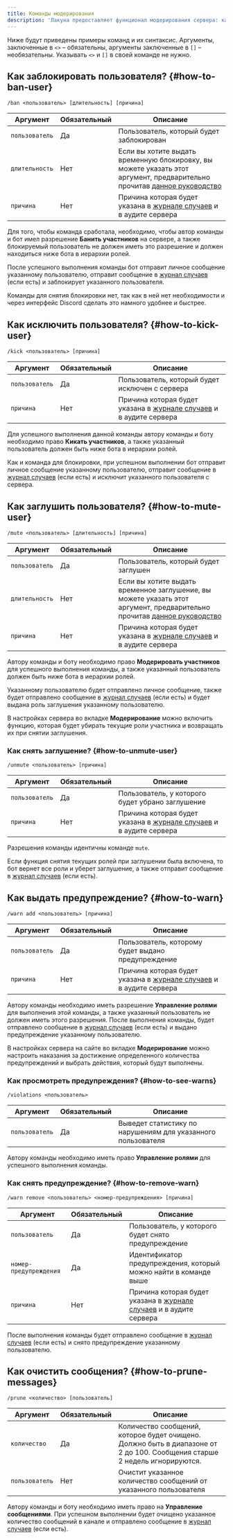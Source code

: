```yaml
---
title: Команды модерирования
description: 'Лакуна предоставляет функционал модерирования сервера: как простой, так и продвинутый'
---
```


Ниже будут приведены примеры команд и их синтаксис. Аргументы, заключенные в `<>` – обязательны, аргументы заключенные в `[]` – необязательны. Указывать `<>` и `[]` в своей команде не нужно.

## Как заблокировать пользователя? {#how-to-ban-user}

`/ban <пользователь> [длительность] [причина]`

| Аргумент       | Обязательный | Описание                                                                                                                                                  |
| -------------- | ------------ | --------------------------------------------------------------------------------------------------------------------------------------------------------- |
| `пользователь` | Да           | Пользователь, который будет заблокирован                                                                                                                  |
| `длительность` | Нет          | Если вы хотите выдать временную блокировку, вы можете указать этот аргумент, предварительно прочитав [данное руководство](../guides/duration-argument.md) |
| `причина`      | Нет          | Причина которая будет указана в [журнале случаев](../moderation/moderation-log.md) и в аудите сервера                                                     |

Для того, чтобы команда сработала, необходимо, чтобы автор команды и бот имел разрешение **Банить участников** на сервере, а также блокируемый пользователь не должен иметь это разрешение и должен находиться ниже бота в иерархии ролей.

После успешного выполнения команды бот отправит личное сообщение указанному пользователю, отправит сообщение в [журнал случаев](../moderation/moderation-log.md) (если есть) и заблокирует указанного пользователя.

Команды для снятия блокировки нет, так как в ней нет необходимости и через интерфейс Discord сделать это намного удобнее и быстрее.

## Как исключить пользователя? {#how-to-kick-user}

`/kick <пользователь> [причина]`

<table><thead><tr><th>Аргумент</th><th data-type="checkbox">Обязательный</th><th>Описание</th></tr></thead><tbody><tr><td><code>пользователь</code></td><td>Да</td><td>Пользователь, который будет исключен с сервера</td></tr><tr><td><code>причина</code></td><td>Нет</td><td>Причина которая будет указана в <a href="../moderation/moderation-log.md">журнале случаев</a> и в аудите сервера</td></tr></tbody></table>

Для успешного выполнения данной команды автору команды и боту необходимо право **Кикать участников**, а также указанный пользователь должен быть ниже бота в иерархии ролей.

Как и команда для блокировки, при успешном выполнении бот отправит личное сообщение указанному пользователю, отправит сообщение в [журнал случаев](../moderation/moderation-log.md) (если есть) и исключит указанного пользователя с сервера.

## Как заглушить пользователя? {#how-to-mute-user}

`/mute <пользователь> [длительность] [причина]`

<table><thead><tr><th>Аргумент</th><th data-type="checkbox">Обязательный</th><th>Описание</th></tr></thead><tbody><tr><td><code>пользователь</code></td><td>Да</td><td>Пользователь, который будет заглушен</td></tr><tr><td><code>длительность</code></td><td>Нет</td><td>Если вы хотите выдать временное заглушение, вы можете указать этот аргумент, предварительно прочитав <a href="../guides/duration-argument.md">данное руководство</a></td></tr><tr><td><code>причина</code></td><td>Нет</td><td>Причина которая будет указана в <a href="../moderation/moderation-log.md">журнале случаев</a> и в аудите сервера</td></tr></tbody></table>

Автору команды и боту необходимо право **Модерировать участников** для успешного выполнения команды, а также указанный пользователь должен быть ниже бота в иерархии ролей.

Указанному пользователю будет отправлено личное сообщение, также будет отправлено сообщение в [журнал случаев](../moderation/moderation-log.md) (если есть) и будет выдана роль заглушения указанному пользователю.

В настройках сервера во вкладке **Модерирование** можно включить функцию, которая будет убирать текущие роли участника и возвращать их при снятии заглушения.

### Как снять заглушение? {#how-to-unmute-user}

`/unmute <пользователь> [причина]`

<table><thead><tr><th>Аргумент</th><th data-type="checkbox">Обязательный</th><th>Описание</th></tr></thead><tbody><tr><td><code>пользователь</code></td><td>Да</td><td>Пользователь, у которого будет убрано заглушение </td></tr><tr><td><code>причина</code></td><td>Нет</td><td>Причина которая будет указана в <a href="../moderation/moderation-log.md">журнале случаев</a> и в аудите сервера</td></tr></tbody></table>

Разрешения команды идентичны команде `mute`.

Если функция снятия текущих ролей при заглушении была включена, то бот вернет все роли и уберет заглушение, а также отправит сообщение в [журнал случаев](../moderation/moderation-log.md) (если есть).

## Как выдать предупреждение? {#how-to-warn}

`/warn add <пользователь> [причина]`

<table><thead><tr><th>Аргумент</th><th data-type="checkbox">Обязательный</th><th>Описание</th></tr></thead><tbody><tr><td><code>пользователь</code></td><td>Да</td><td>Пользователь, которому будет выдано предупреждение</td></tr><tr><td><code>причина</code></td><td>Нет</td><td>Причина которая будет указана в <a href="../moderation/moderation-log.md">журнале случаев</a> и в аудите сервера</td></tr></tbody></table>

Автору команды необходимо иметь разрешение **Управление ролями** для выполнения этой команды, а также указанный пользователь не должен иметь этого разрешения. После выполнения команды, будет отправлено сообщение в [журнал случаев](../moderation/moderation-log.md) (если есть) и выдано предупреждение указанному пользователю.

В настройках сервера на сайте во вкладке **Модерирование** можно настроить наказания за достижение определенного количества предупреждений и выбрать действия, который будут выполнены.

### Как просмотреть предупреждения? {#how-to-see-warns}

`/violations <пользователь>`

<table><thead><tr><th>Аргумент</th><th data-type="checkbox">Обязательный</th><th>Описание</th></tr></thead><tbody><tr><td><code>пользователь</code></td><td>Да</td><td>Выведет статистику по нарушениям для указанного пользователя</td></tr></tbody></table>

Автору команды необходимо иметь право **Управление ролями** для успешного выполнения команды.

### Как снять предупреждение? {#how-to-remove-warn}

`/warn remove <пользователь> <номер-предупреждения> [причина]`

<table><thead><tr><th>Аргумент</th><th data-type="checkbox">Обязательный</th><th>Описание</th></tr></thead><tbody><tr><td><code>пользователь</code></td><td>Да</td><td>Пользователь, у которого будет снято предупреждение</td></tr><tr><td><code>номер-предупреждения</code></td><td>Да</td><td>Идентификатор предупреждения, который можно найти в команде выше</td></tr><tr><td><code>причина</code></td><td>Нет</td><td>Причина которая будет указана в <a href="../moderation/moderation-log.md">журнале случаев</a> и в аудите сервера</td></tr></tbody></table>

После выполнения команды будет отправлено сообщение в [журнал случаев](../moderation/moderation-log.md) (если есть) и снято предупреждение указанному пользователю.

## Как очистить сообщения? {#how-to-prune-messages}

`/prune <количество> [пользователь]`

<table><thead><tr><th>Аргумент</th><th data-type="checkbox">Обязательный</th><th>Описание</th></tr></thead><tbody><tr><td><code>количество</code></td><td>Да</td><td>Количество сообщений, которое будет очищено. Должно быть в диапазоне от 2 до 100. Сообщения старше 2 недель игнорируются.</td></tr><tr><td><code>пользователь</code></td><td>Нет</td><td>Очистит указанное количество сообщений от указанного пользователя</td></tr></tbody></table>

Автору команды и боту необходимо иметь право на **Управление сообщениями**. При успешном выполнении будет очищено указанное количество сообщений в канале и отправлено сообщение в [журнал случаев](../moderation/moderation-log.md) (если есть).

